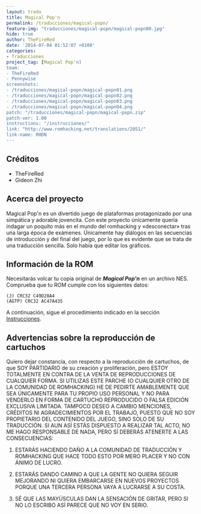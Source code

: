 ```yaml
---
layout: tradu
title: Magical Pop'n
permalink: /traducciones/magical-popn/
feature-img: "traducciones/magical-popn/magical-popn00.jpg"
hide: true
author: TheFireRed
date: '2014-07-04 01:52:07 +0100'
categories:
- Traducciones
project_tag: [Magical Pop'n]
team:
- TheFireRed
- Pennywise
screenshots:
- /traducciones/magical-popn/magical-popn01.png
- /traducciones/magical-popn/magical-popn02.png
- /traducciones/magical-popn/magical-popn03.png
- /traducciones/magical-popn/magical-popn04.png
patch: "/traducciones/magical-popn/magical-popn.zip"
patch-ver: 1.00
instructions: "/instrucciones/"
link: "http://www.romhacking.net/translations/2051/"
link-name: RHDN
---
```

## Créditos
- TheFireRed
- Gideon Zhi

## Acerca del proyecto
Magical Pop'n es un divertido juego de plataformas protagonizado por una simpática y adorable jovencita. Con este proyecto únicamente quería indagar un poquito más en el mundo del romhacking y «desconectar» tras una larga época de exámenes. Únicamente hay diálogos en las secuencias de introducción y del final del juego, por lo que es evidente que se trata de una traducción sencilla. Solo había que editar los gráficos.

## Información de la ROM
Necesitarás volcar tu copia original de ***Magical Pop'n*** en un archivo NES. Comprueba que tu ROM cumple con los siguientes datos:

```
(J) CRC32 C49D28A4
(AGTP) CRC32 AC47A435
```

A continuación, sigue el procedimiento indicado en la sección [Instrucciones](/instrucciones/).

## Advertencias sobre la reproducción de cartuchos
Quiero dejar constancia, con respecto a la reproducción de cartuchos, de que SOY PARTIDARIO de su creación y proliferación, pero ESTOY TOTALMENTE EN CONTRA DE LA VENTA DE REPRODUCCIONES DE CUALQUIER FORMA. SI UTILIZAS ESTE PARCHE (O CUALQUIER OTRO DE LA COMUNIDAD DE ROMHACKING) HE DE PEDIRTE AMABLEMENTE QUE SEA ÚNICAMENTE PARA TU PROPIO USO PERSONAL Y NO PARA VENDERLO EN FORMA DE CARTUCHO REPRODUCIDO O FALSA EDICIÓN EXCLUSIVA LIMITADA. TAMPOCO DESEO A CAMBIO MENCIONES, CRÉDITOS NI AGRADECIMIENTOS POR EL TRABAJO, PUESTO QUE NO SOY PROPIETARIO DEL CONTENIDO DEL JUEGO, SINO SOLO DE SU TRADUCCIÓN. SI AUN ASÍ ESTÁS DISPUESTO A REALIZAR TAL ACTO, NO ME HAGO RESPONSABLE DE NADA, PERO SÍ DEBERÁS ATENERTE A LAS CONSECUENCIAS:

1) ESTARÁS HACIENDO DAÑO A LA COMUNIDAD DE TRADUCCIÓN Y ROMHACKING QUE HACE TODO ESTO POR MERO PLACER Y NO CON ÁNIMO DE LUCRO.
 
2) ESTARÁS DANDO CAMINO A QUE LA GENTE NO QUIERA SEGUIR MEJORANDO NI QUIERA EMBARCARSE EN NUEVOS PROYECTOS PORQUE UNA TERCERA PERSONA VAYA A LUCRARSE A SU COSTA.
 
3) SÉ QUE LAS MAYÚSCULAS DAN LA SENSACIÓN DE GRITAR, PERO SI NO LO ESCRIBO ASÍ PARECE QUE NO VOY EN SERIO.